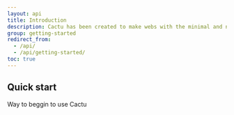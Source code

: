 ```yaml
---
layout: api
title: Introduction
description: Cactu has been created to make webs with the minimal and necesary styles.
group: getting-started
redirect_from:
  - /api/
  - /api/getting-started/
toc: true
---
```



## Quick start

Way to beggin to use Cactu